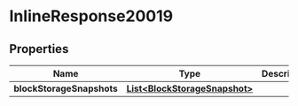 # InlineResponse20019

## Properties
Name | Type | Description | Notes
------------ | ------------- | ------------- | -------------
**blockStorageSnapshots** | [**List&lt;BlockStorageSnapshot&gt;**](BlockStorageSnapshot.md) |  |  [optional]
